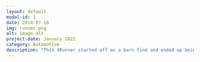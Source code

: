 ```yaml
---
layout: default
modal-id: 1
date: 2014-07-18
img: runner.png
alt: image-alt
project-date: January 2022
category: Automotive
description: "This 4Runner started off as a barn find and ended up being a fantastic daily driver after a near complete restoration. It required a lot of hard work and knowledge to complete and was extremely worth while in the end. More information on the project is availible here: https://github.com/potatoworld/97Runner/"
---
```


